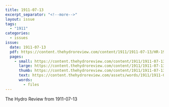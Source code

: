 ```yaml
---
title: 1911-07-13
excerpt_separator: "<!--more-->"
layout: issue
tags:
  - "1911"
categories:
  - issues
issue:
  date: 1911-07-13
  pdf: https://content.thehydroreview.com/content/1911/1911-07-13/HR-1911-07-13.pdf
  pages:
    - small: https://content.thehydroreview.com/content/1911/1911-07-13/small/HR-1911-07-13-01.jpg
      large: https://content.thehydroreview.com/content/1911/1911-07-13/large/HR-1911-07-13-01.jpg
      thumb: https://content.thehydroreview.com/content/1911/1911-07-13/thumbnails/HR-1911-07-13-01.jpg
      text: https://content.thehydroreview.com/assets/words/1911/1911-07-13/HR-1911-07-13-01.txt
      words:
        - files
---
```


The Hydro Review from 1911-07-13

<!--more-->

